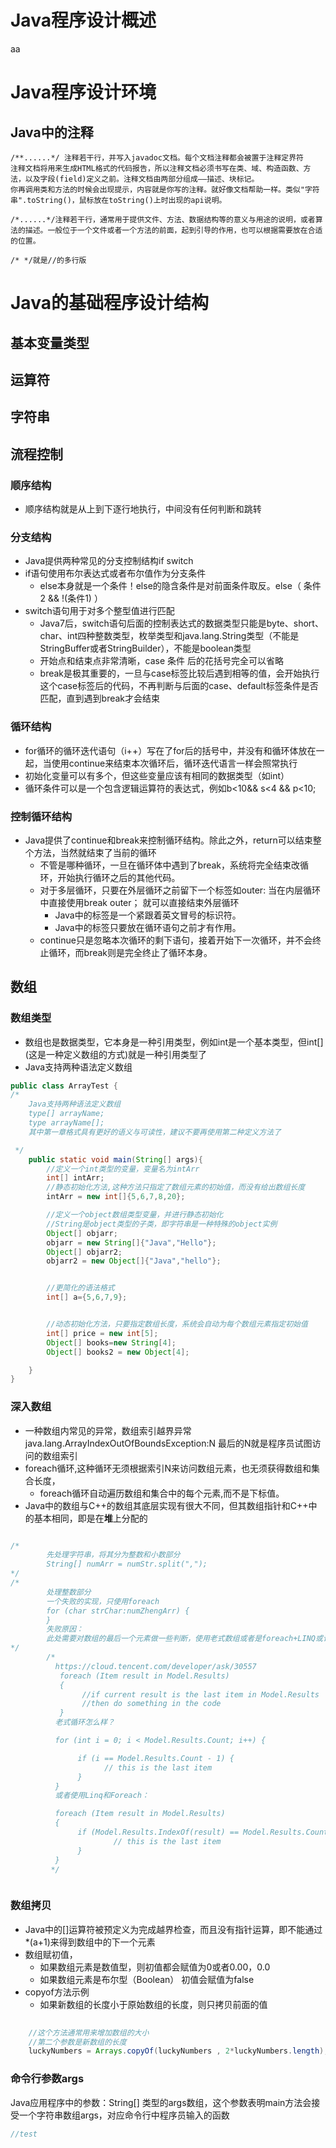 
# Java程序设计概述

aa

# Java程序设计环境
## Java中的注释

````
/**......*/ 注释若干行，并写入javadoc文档。每个文档注释都会被置于注释定界符
注释文档将用来生成HTML格式的代码报告，所以注释文档必须书写在类、域、构造函数、方法，以及字段(field)定义之前。注释文档由两部分组成——描述、块标记。
你再调用类和方法的时候会出现提示，内容就是你写的注释。就好像文档帮助一样。类似"字符串".toString()，鼠标放在toString()上时出现的api说明。

/*......*/注释若干行，通常用于提供文件、方法、数据结构等的意义与用途的说明，或者算法的描述。一般位于一个文件或者一个方法的前面，起到引导的作用，也可以根据需要放在合适的位置。

/* */就是//的多行版
````

# Java的基础程序设计结构

## 基本变量类型

## 运算符

## 字符串

## 流程控制

### 顺序结构
+ 顺序结构就是从上到下逐行地执行，中间没有任何判断和跳转
		
### 分支结构
+ Java提供两种常见的分支控制结构if switch
+ if语句使用布尔表达式或者布尔值作为分支条件
    + else本身就是一个条件！else的隐含条件是对前面条件取反。else（ 条件2 && !(条件1) ）
+ switch语句用于对多个整型值进行匹配
	+ Java7后，switch语句后面的控制表达式的数据类型只能是byte、short、char、int四种整数类型，枚举类型和java.lang.String类型（不能是StringBuffer或者StringBuilder），不能是boolean类型
	+ 开始点和结束点非常清晰，case 条件 后的花括号完全可以省略
	+ break是极其重要的，一旦与case标签比较后遇到相等的值，会开始执行这个case标签后的代码，不再判断与后面的case、default标签条件是否匹配，直到遇到break才会结束
	
### 循环结构
+ for循环的循环迭代语句（i++）写在了for后的括号中，并没有和循环体放在一起，当使用continue来结束本次循环后，循环迭代语言一样会照常执行
+ 初始化变量可以有多个，但这些变量应该有相同的数据类型（如int）
+ 循环条件可以是一个包含逻辑运算符的表达式，例如b<10&& s<4 && p<10;
### 控制循环结构
+ Java提供了continue和break来控制循环结构。除此之外，return可以结束整个方法，当然就结束了当前的循环
	+ 不管是哪种循环，一旦在循环体中遇到了break，系统将完全结束改循环，开始执行循环之后的其他代码。
	+ 对于多层循环，只要在外层循环之前留下一个标签如outer:  当在内层循环中直接使用break outer； 就可以直接结束外层循环
		+ Java中的标签是一个紧跟着英文冒号的标识符。
		+ Java中的标签只要放在循环语句之前才有作用。
	+ continue只是忽略本次循环的剩下语句，接着开始下一次循环，并不会终止循环，而break则是完全终止了循环本身。

## 数组
### 数组类型
+ 数组也是数据类型，它本身是一种引用类型，例如int是一个基本类型，但int[] (这是一种定义数组的方式)就是一种引用类型了
+ Java支持两种语法定义数组

```Java
public class ArrayTest {
/*
    Java支持两种语法定义数组
    type[] arrayName;
    type arrayName[];
    其中第一章格式具有更好的语义与可读性，建议不要再使用第二种定义方法了

 */
    public static void main(String[] args){
        //定义一个int类型的变量，变量名为intArr
        int[] intArr;
        //静态初始化方法,这种方法只指定了数组元素的初始值，而没有给出数组长度
        intArr = new int[]{5,6,7,8,20};

        //定义一个object数组类型变量，并进行静态初始化
        //String是object类型的子类，即字符串是一种特殊的object实例
        Object[] objarr;
        objarr = new String[]{"Java","Hello"};
        Object[] objarr2;
        objarr2 = new Object[]{"Java","hello"};


        //更简化的语法格式
        int[] a={5,6,7,9};


        //动态初始化方法，只要指定数组长度，系统会自动为每个数组元素指定初始值
        int[] price = new int[5];
        Object[] books=new String[4];
        Object[] books2 = new Object[4];

    }
}

```
### 深入数组
+ 一种数组内常见的异常，数组索引越界异常java.lang.ArrayIndexOutOfBoundsException:N 最后的N就是程序员试图访问的数组索引
+ foreach循环,这种循环无须根据索引N来访问数组元素，也无须获得数组和集合长度，
    + foreach循环自动遍历数组和集合中的每个元素,而不是下标值。
+ Java中的数组与C++的数组其底层实现有很大不同，但其数组指针和C++中的基本相同，即是在**堆**上分配的
```Java

/*
        先处理字符串，将其分为整数和小数部分
        String[] numArr = numStr.split(",");
*/
/*        
        处理整数部分
        一个失败的实现，只使用foreach
        for (char strChar:numZhengArr) {
        }
        失败原因：
        此处需要对数组的最后一个元素做一些判断，使用老式数组或者是foreach+LINQ或许是个不错的办法，单独的foreach并不能实现这个目的
*/
        /*
          https://cloud.tencent.com/developer/ask/30557
           foreach (Item result in Model.Results)
           {
                //if current result is the last item in Model.Results
                //then do something in the code
           }
          老式循环怎么样？

          for (int i = 0; i < Model.Results.Count; i++) {

               if (i == Model.Results.Count - 1) {
                     // this is the last item
               }
          }
          或者使用Linq和Foreach：

          foreach (Item result in Model.Results)
          {
               if (Model.Results.IndexOf(result) == Model.Results.Count - 1) {
                       // this is the last item
               }
          }
         */



```
### 数组拷贝
+ Java中的[]运算符被预定义为完成越界检查，而且没有指针运算，即不能通过*(a+1)来得到数组中的下一个元素
+ 数组赋初值，
	+ 如果数组元素是数值型，则初值都会赋值为0或者0.00，0.0 
	+ 如果数组元素是布尔型（Boolean） 初值会赋值为false
+ copyof方法示例
    + 如果新数组的长度小于原始数组的长度，则只拷贝前面的值
```Java
    
	//这个方法通常用来增加数组的大小
    //第二个参数是新数组的长度
	luckyNumbers = Arrays.copyOf(luckyNumbers , 2*luckyNumbers.length);
```
### 命令行参数args
Java应用程序中的参数：String[] 类型的args数组，这个参数表明main方法会接受一个字符串数组args，对应命令行中程序员输入的函数

```Java
//test

```



